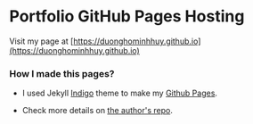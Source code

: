 # Portfolio GitHub Pages Hosting

Visit my page at [https://duonghominhhuy.github.io](https://duonghominhhuy.github.io)

### How I made this pages?

- I used Jekyll <a href="https://github.com/sergiokopplin/indigo" target="_blank">Indigo</a> theme to make my <a href="https://duonghominhhuy.github.io" target="_blank">Github Pages</a>.

- Check more details on <a href="https://github.com/sergiokopplin/indigo" target="_blank">the author's repo</a>.


